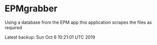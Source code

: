 # EPMgrabber
Using a database from the EPM app this application scrapes the files as required


Latest backup: Sun Oct 6 10:21:01 UTC 2019
